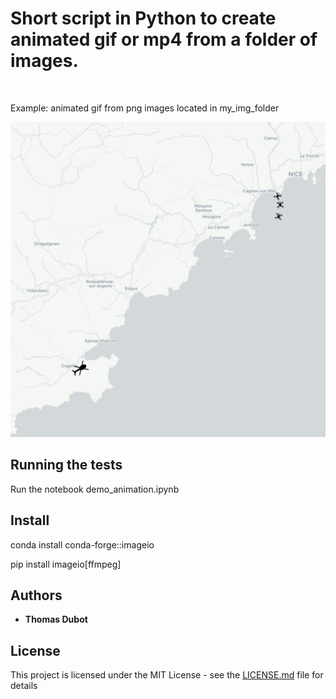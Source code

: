 # Short script in Python to create animated gif or mp4 from a folder of images. 
<br/>

Example: animated gif from png images located in my_img_folder

![output](output.gif)
<br/>

## Running the tests

Run the notebook demo_animation.ipynb

## Install
conda install conda-forge::imageio

pip install imageio[ffmpeg]

## Authors
* **Thomas Dubot** 

## License
This project is licensed under the MIT License - see the [LICENSE.md](LICENSE.md) file for details
